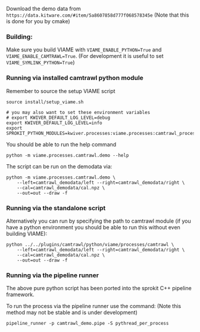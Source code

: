 
Download the demo data from `https://data.kitware.com/#item/5a8607858d777f068578345e` (Note that this is done for you by cmake)

### Building:

Make sure you build VIAME with `VIAME_ENABLE_PYTHON=True` and
`VIAME_ENABLE_CAMTRAWL=True`.  (For development it is useful to set
`VIAME_SYMLINK_PYTHON=True`)

### Running via installed camtrawl python module 

Remember to source the setup VIAME script

```
source install/setup_viame.sh

# you may also want to set these environment variables
# export KWIVER_DEFAULT_LOG_LEVEL=debug
export KWIVER_DEFAULT_LOG_LEVEL=info
export SPROKIT_PYTHON_MODULES=kwiver.processes:viame.processes:camtrawl_processes
```


You should be able to run the help command 
```
python -m viame.processes.camtrawl.demo --help
```

The script can be run on the demodata via:
```
python -m viame.processes.camtrawl.demo \
    --left=camtrawl_demodata/left --right=camtrawl_demodata/right \
    --cal=camtrawl_demodata/cal.npz \
    --out=out --draw -f
```


### Running via the standalone script

Alternatively you can run by specifying the path to camtrawl module (if you
have a python environment you should be able to run this without even building
VIAME):


```
python ../../plugins/camtrawl/python/viame/processes/camtrawl \
    --left=camtrawl_demodata/left --right=camtrawl_demodata/right \
    --cal=camtrawl_demodata/cal.npz \
    --out=out --draw -f
```


### Running via the pipeline runner

The above pure python script has been ported into the sprokit C++ pipeline
framework.

To run the process via the pipeline runner use the command:
(Note this method may not be stable and is under development)
```
pipeline_runner -p camtrawl_demo.pipe -S pythread_per_process
```
